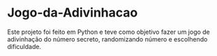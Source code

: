 # Jogo-da-Adivinhacao

Este projeto foi feito em Python e teve como objetivo fazer um jogo de adivinhação do número secreto, randomizando número e escolhendo dificuldade.
